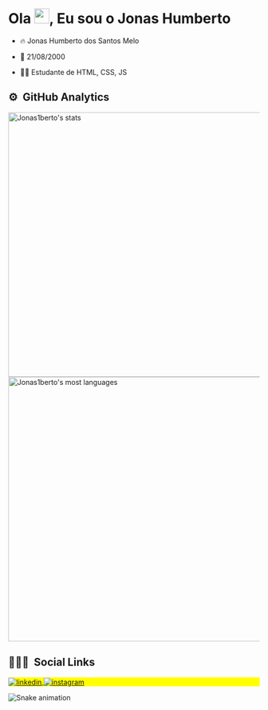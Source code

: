 <h1 align="left">Ola <img src="https://raw.githubusercontent.com/kaueMarques/kaueMarques/master/hi.gif" width="30px">, Eu sou o Jonas Humberto</h1>

- 🔥 Jonas Humberto dos Santos Melo

- 🎉 21/08/2000

- 👨‍💻 Estudante de HTML, CSS, JS


## ⚙️ &nbsp;GitHub Analytics

<p align="left">
<img width="530em" src="https://github-readme-stats.vercel.app/api?username=Jonas1berto&show_icons=true&theme=vision-friendly-dark" alt="Jonas1berto's stats"/>
<img width="530em" src="https://github-readme-stats.vercel.app/api/top-langs/?username=Jonas1berto&layout=compact&theme=vision-friendly-dark" alt="Jonas1berto's most languages"/>
</p>

## 👨🏽‍🦲 &nbsp;Social Links

<p align="left" style="background:yellow">
<a href="https://www.linkedin.com/in/jonas-humberto-879a68233/" target="_blank">
  <img align="center" src="https://img.shields.io/badge/-Jonas1berto-05122A?style=flat&logo=linkedin" alt="linkedin"/>
</a>
<a href="https://www.instagram.com/jonas4475/" target="_blank">
 <img align="center" src="https://img.shields.io/badge/-Jonas1berto-05122A?style=flat&logo=instagram" alt="instagram"/>
</a>
</p>
                                                                                                                     
![Snake animation](https://github.com/Jonas1berto/Jonas1berto/blob/output/github-contribution-grid-snake.svg)

<!-- Here are some ideas to get you started:

- 🔭 I’m currently working on ...
- 🌱 I’m currently learning ...
- 👯 I’m looking to collaborate on ...
- 🤔 I’m looking for help with ...
- 💬 Ask me about ...
- 📫 How to reach me: ...
- 😄 Pronouns: ...
- ⚡ Fun fact: ...
-->
